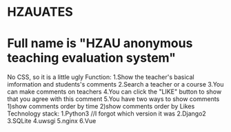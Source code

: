 # HZAUATES
# Full name is "HZAU anonymous teaching evaluation system"
No CSS, so it is a little ugly
Function:
  1.Show the teacher's basical imformation and students's comments
  2.Search a teacher or a course
  3.You can make comments on teachers
  4.You can click the "LIKE" button to show that you agree with this comment
  5.You have two ways to show comments
    1)show comments order by time
    2)show comments order by Likes
Technology stack:
  1.Python3       //I forgot which version it was
  2.Django2
  3.SQLite
  4.uwsgi
  5.nginx
  6.Vue
